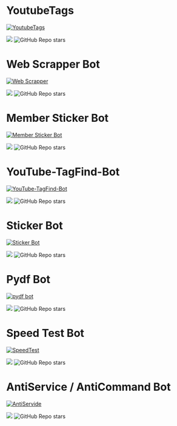 # YoutubeTags

[![YoutubeTags](https://github-readme-stats.vercel.app/api/pin/?username=bughunter0&repo=YoutubeTags)](https://github.com/bughunter0/YoutubeTags)

<img src="https://img.shields.io/github/forks/bughunter0/youtubetags?style=social"></img>
![GitHub Repo stars](https://img.shields.io/github/stars/bughunter0/youtubetags?style=social)


# Web Scrapper Bot

[![Web Scrapper](https://github-readme-stats.vercel.app/api/pin/?username=bughunter0&repo=webScrapperRoBot)](https://github.com/bughunter0/webScrapperRoBot)


<img src="https://img.shields.io/github/forks/bughunter0/webScrapperRoBot?style=social"></img>
![GitHub Repo stars](https://img.shields.io/github/stars/bughunter0/webscrapperrobot?style=social)


# Member Sticker Bot


[![Member Sticker Bot](https://github-readme-stats.vercel.app/api/pin/?username=bughunter0&repo=member-sticker-bot)](https://github.com/bughunter0/member-sticker-bot)

<img src="https://img.shields.io/github/forks/bughunter0/member-sticker-bot?style=social"></img>
![GitHub Repo stars](https://img.shields.io/github/stars/bughunter0/member-sticker-bot?style=social)



# YouTube-TagFind-Bot

[![YouTube-TagFind-Bot](https://github-readme-stats.vercel.app/api/pin/?username=bughunter0&repo=YouTube-TagFind-Bot)](https://github.com/bughunter0/YouTube-TagFind-Bot)


<img src="https://img.shields.io/github/forks/bughunter0/YouTube-TagFind-Bot?style=social"></img>
![GitHub Repo stars](https://img.shields.io/github/stars/bughunter0/youtube-tagfind-bot?style=social)



# Sticker Bot


[![Sticker Bot](https://github-readme-stats.vercel.app/api/pin/?username=BugHunterCodeLabs&repo=Sticker-Bot)](https://github.com/BugHunterCodeLabs/Sticker-Bot)


<img src="https://img.shields.io/github/forks/bughuntercodelabs/Sticker-Bot?style=social"></img>
![GitHub Repo stars](https://img.shields.io/github/stars/bughuntercodelabs/sticker-bot?style=social)



# Pydf Bot


[![pydf bot](https://github-readme-stats.vercel.app/api/pin/?username=bughunter0&repo=pyDF-Bot)](https://github.com/bughunter0/pyDF-Bot)


<img src="https://img.shields.io/github/forks/bughunter0/pyDF-Bot?style=social"></img>
![GitHub Repo stars](https://img.shields.io/github/stars/bughunter0/pydf-bot?style=social)



# Speed Test Bot


[![SpeedTest](https://github-readme-stats.vercel.app/api/pin/?username=bughunter0&repo=SpeedtestBot-Telegram)](https://github.com/bughunter0/SpeedtestBot-Telegram)


<img src="https://img.shields.io/github/forks/bughunter0/SpeedtestBot-Telegram?style=social"></img>
![GitHub Repo stars](https://img.shields.io/github/stars/bughunter0/speedtestbot-telegram?style=social)



# AntiService / AntiCommand Bot


[![AntiServide](https://github-readme-stats.vercel.app/api/pin/?username=bughunter0&repo=AntiService-AntiCommand)](https://github.com/bughunter0/AntiService-AntiCommand)


<img src="https://img.shields.io/github/forks/bughunter0/AntiService-AntiCommand?style=social"></img>
![GitHub Repo stars](https://img.shields.io/github/stars/bughunter0/AntiService-AntiCommand?style=social)

